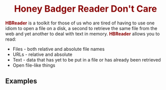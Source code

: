 <div style="text-align: center; color: darkred"> <h1>Honey Badger Reader Don't Care</h1> </div>

**<span style="color: darkred">HBReader</span>** is a toolkit for those of us who are tired of having to use one idiom 
to open a file on a disk, a second to retrieve the same file from the web and yet another to deal with text in memory. 
**<span style="color: darkred">HBReader</span>** allows you to read:

* Files - both relative and absolute file names
* URLs - relative and absolute
* Text - data that has yet to be put in a file or has already been retrieved
* Open file-like things

## Examples
